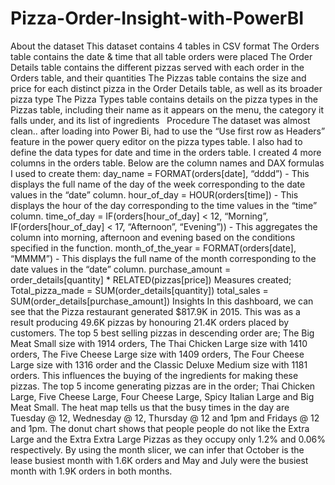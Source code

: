 # Pizza-Order-Insight-with-PowerBI

About the dataset
This dataset contains 4 tables in CSV format
The Orders table contains the date & time that all table orders were placed
The Order Details table contains the different pizzas served with each order in the Orders table, and their quantities
The Pizzas table contains the size and price for each distinct pizza in the Order Details table, as well as its broader pizza type
The Pizza Types table contains details on the pizza types in the Pizzas table, including their name as it appears on the menu, the category it falls under, and its list of ingredients   Procedure
The dataset was almost clean.. after loading into Power Bi, had to use the “Use first row as Headers” feature in the power query editor on the pizza types table. I also had to define the data types for date and time in the orders table.
I created 4 more columns in the orders table. Below are the column names and DAX formulas I used to create them:
 day_name = FORMAT(orders[date], “dddd”) - This displays the full name of the day of the week corresponding to the date values in the “date” column.
 hour_of_day = HOUR(orders[time]) - This displays the hour of the day corresponding to the time values in the “time” column.
 time_of_day = IF(orders[hour_of_day] < 12, “Morning”, IF(orders[hour_of_day] < 17, “Afternoon”, “Evening”)) - This aggregates the column into morning, afternoon and evening based on the conditions specified in the function.
 month_of_the_year = FORMAT(orders[date], “MMMM”) - This displays the full name of the month corresponding to the date values in the “date” column.
 purchase_amount = order_details[quantity] * RELATED(pizzas[price])
Measures created;
 Total_pizza_made = SUM(order_details[quantity])
 total_sales = SUM(order_details[purchase_amount])
Insights
In this dashboard, we can see that the Pizza restaurant generated $817.9K in 2015. This was as a result producing 49.6K pizzas by honouring 21.4K orders placed by customers.
The top 5 best selling pizzas in descending order are; The Big Meat Small size with 1914 orders, The Thai Chicken Large size with 1410 orders, The Five Cheese Large size with 1409 orders, The Four Cheese Large size with 1316 order and the Classic Deluxe Medium size with 1181 orders. This influences the buying of the ingredients for making these pizzas.
The top 5 income generating pizzas are in the order; Thai Chicken Large, Five Cheese Large, Four Cheese Large, Spicy Italian Large and Big Meat Small.
The heat map tells us that the busy times in the day are Tuesday @ 12, Wednesday @ 12, Thursday @ 12 and 1pm and Fridays @ 12 and 1pm.
The donut chart shows that people people do not like the Extra Large and the Extra Extra Large Pizzas as they occupy only 1.2% and 0.06% respectively.
By using the month slicer, we can infer that October is the lease busiest month with 1.6K orders and May and July were the busiest month with 1.9K orders in both months.
